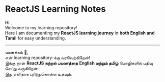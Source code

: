 #  ReactJS Learning Notes 

Hi ,  
Welcome to my learning repository!  
Here I am documenting my **ReactJS learning journey** in **both English and Tamil** for easy understanding.  

---

வணக்கம் 👋,  
என் learning repository-க்கு வரவேற்கிறேன்!  
இங்கு நான் **ReactJS கற்றல் பயணத்தை** **English மற்றும் தமிழ்** மொழிகளில் பதிவு செய்து வருகிறேன்.  
இது எளிதாக புரிந்துகொள்ள உதவும்.  